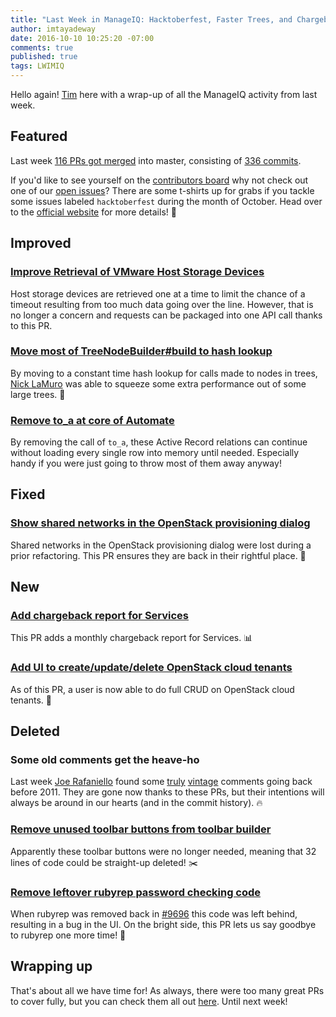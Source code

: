 ```yaml
---
title: "Last Week in ManageIQ: Hacktoberfest, Faster Trees, and Chargeback Reports!"
author: imtayadeway
date: 2016-10-10 10:25:20 -07:00
comments: true
published: true
tags: LWIMIQ
---
```


Hello again! [Tim](https://twitter.com/imtayadeway) here with a
wrap-up of all the ManageIQ activity from last week.

## Featured

Last week [116 PRs got merged][PRs merged last week] into master,
consisting of [336 commits][Commits merged last week].

If you'd like to see yourself on the
[contributors board][Contributors] why not check out one of our
[open issues][Open Issues]? There are some t-shirts up for grabs if
you tackle some issues labeled `hacktoberfest` during the month of
October. Head over to the [official website][Hacktoberfest] for more
details! 🍻

## Improved

### [Improve Retrieval of VMware Host Storage Devices](https://github.com/ManageIQ/manageiq/pull/11629)

Host storage devices are retrieved one at a time to limit the chance
of a timeout resulting from too much data going over the
line. However, that is no longer a concern and requests can be
packaged into one API call thanks to this PR.

### [Move most of TreeNodeBuilder#build to hash lookup](https://github.com/ManageIQ/manageiq/pull/11604)

By moving to a constant time hash lookup for calls made to nodes in
trees, [Nick LaMuro](https://github.com/NickLaMuro) was able to
squeeze some extra performance out of some large trees. 🌲

### [Remove to_a at core of Automate](https://github.com/ManageIQ/manageiq/pull/11703)

By removing the call of `to_a`, these Active Record relations can
continue without loading every single row into memory until
needed. Especially handy if you were just going to throw most of them
away anyway!

## Fixed

### [Show shared networks in the OpenStack provisioning dialog](https://github.com/ManageIQ/manageiq/pull/11653)

Shared networks in the OpenStack provisioning dialog were lost during
a prior refactoring. This PR ensures they are back in their rightful place. 🐛

## New

### [Add chargeback report for Services](https://github.com/ManageIQ/manageiq/pull/11570)

This PR adds a monthly chargeback report for Services. 📊

### [Add UI to create/update/delete OpenStack cloud tenants](https://github.com/ManageIQ/manageiq/pull/11259)

As of this PR, a user is now able to do full CRUD on OpenStack cloud
tenants. 🎉

## Deleted

### Some old comments get the heave-ho

Last week [Joe Rafaniello](https://github.com/jrafanie) found some
[truly](https://github.com/ManageIQ/manageiq/pull/11727)
[vintage](https://github.com/ManageIQ/manageiq/pull/11725) comments
going back before 2011. They are gone now thanks to these PRs, but
their intentions will always be around in our hearts (and in the
commit history). 🔥

### [Remove unused toolbar buttons from toolbar builder](https://github.com/ManageIQ/manageiq/pull/11688)

Apparently these toolbar buttons were no longer needed, meaning that
32 lines of code could be straight-up deleted! ✂️

### [Remove leftover rubyrep password checking code](https://github.com/ManageIQ/manageiq/pull/11668)

When rubyrep was removed back in
[#9696](https://github.com/ManageIQ/manageiq/pull/9696) this code was
left behind, resulting in a bug in the UI. On the bright side, this PR
lets us say goodbye to rubyrep one more time! 👋

## Wrapping up

That's about all we have time for! As always, there were too many
great PRs to cover fully, but you can check them all out
[here][Prs merged last week]. Until next week!

[Hacktoberfest]: https://hacktoberfest.digitalocean.com/
[Open Issues]: https://github.com/ManageIQ/manageiq/issues
[Contributors]: https://github.com/ManageIQ/manageiq/graphs/contributors
[PRs merged last week]: https://github.com/ManageIQ/manageiq/pulls?page=1&q=is%3Apr+is%3Amerged+base%3Amaster+merged%3A%222016-10-03+..+2016-10-09%22+sort%3Acreated-desc&utf8=%E2%9C%93
[Commits merged last week]: https://github.com/manageiq/manageiq/compare/master@%7B2016-10-03%7D...@%7B2016-10-09%7D
